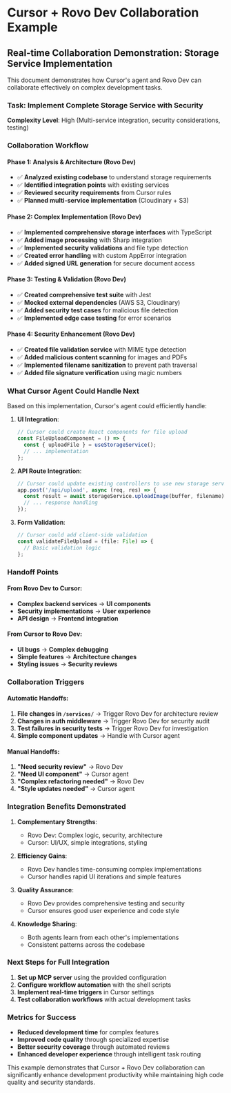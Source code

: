 # Cursor + Rovo Dev Collaboration Example

## Real-time Collaboration Demonstration: Storage Service Implementation

This document demonstrates how Cursor's agent and Rovo Dev can collaborate effectively on complex development tasks.

### Task: Implement Complete Storage Service with Security

**Complexity Level**: High (Multi-service integration, security considerations, testing)

### Collaboration Workflow

#### Phase 1: Analysis & Architecture (Rovo Dev)
- ✅ **Analyzed existing codebase** to understand storage requirements
- ✅ **Identified integration points** with existing services
- ✅ **Reviewed security requirements** from Cursor rules
- ✅ **Planned multi-service implementation** (Cloudinary + S3)

#### Phase 2: Complex Implementation (Rovo Dev)
- ✅ **Implemented comprehensive storage interfaces** with TypeScript
- ✅ **Added image processing** with Sharp integration
- ✅ **Implemented security validations** and file type detection
- ✅ **Created error handling** with custom AppError integration
- ✅ **Added signed URL generation** for secure document access

#### Phase 3: Testing & Validation (Rovo Dev)
- ✅ **Created comprehensive test suite** with Jest
- ✅ **Mocked external dependencies** (AWS S3, Cloudinary)
- ✅ **Added security test cases** for malicious file detection
- ✅ **Implemented edge case testing** for error scenarios

#### Phase 4: Security Enhancement (Rovo Dev)
- ✅ **Created file validation service** with MIME type detection
- ✅ **Added malicious content scanning** for images and PDFs
- ✅ **Implemented filename sanitization** to prevent path traversal
- ✅ **Added file signature verification** using magic numbers

### What Cursor Agent Could Handle Next

Based on this implementation, Cursor's agent could efficiently handle:

1. **UI Integration**:
   ```typescript
   // Cursor could create React components for file upload
   const FileUploadComponent = () => {
     const { uploadFile } = useStorageService();
     // ... implementation
   };
   ```

2. **API Route Integration**:
   ```typescript
   // Cursor could update existing controllers to use new storage service
   app.post('/api/upload', async (req, res) => {
     const result = await storageService.uploadImage(buffer, filename);
     // ... response handling
   });
   ```

3. **Form Validation**:
   ```typescript
   // Cursor could add client-side validation
   const validateFileUpload = (file: File) => {
     // Basic validation logic
   };
   ```

### Handoff Points

#### From Rovo Dev to Cursor:
- **Complex backend services** → **UI components**
- **Security implementations** → **User experience**
- **API design** → **Frontend integration**

#### From Cursor to Rovo Dev:
- **UI bugs** → **Complex debugging**
- **Simple features** → **Architecture changes**
- **Styling issues** → **Security reviews**

### Collaboration Triggers

#### Automatic Handoffs:
1. **File changes in `/services/`** → Trigger Rovo Dev for architecture review
2. **Changes in auth middleware** → Trigger Rovo Dev for security audit
3. **Test failures in security tests** → Trigger Rovo Dev for investigation
4. **Simple component updates** → Handle with Cursor agent

#### Manual Handoffs:
1. **"Need security review"** → Rovo Dev
2. **"Need UI component"** → Cursor agent
3. **"Complex refactoring needed"** → Rovo Dev
4. **"Style updates needed"** → Cursor agent

### Integration Benefits Demonstrated

1. **Complementary Strengths**:
   - Rovo Dev: Complex logic, security, architecture
   - Cursor: UI/UX, simple integrations, styling

2. **Efficiency Gains**:
   - Rovo Dev handles time-consuming complex implementations
   - Cursor handles rapid UI iterations and simple features

3. **Quality Assurance**:
   - Rovo Dev provides comprehensive testing and security
   - Cursor ensures good user experience and code style

4. **Knowledge Sharing**:
   - Both agents learn from each other's implementations
   - Consistent patterns across the codebase

### Next Steps for Full Integration

1. **Set up MCP server** using the provided configuration
2. **Configure workflow automation** with the shell scripts
3. **Implement real-time triggers** in Cursor settings
4. **Test collaboration workflows** with actual development tasks

### Metrics for Success

- **Reduced development time** for complex features
- **Improved code quality** through specialized expertise
- **Better security coverage** through automated reviews
- **Enhanced developer experience** through intelligent task routing

This example demonstrates that Cursor + Rovo Dev collaboration can significantly enhance development productivity while maintaining high code quality and security standards.